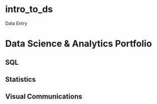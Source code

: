 # intro_to_ds
Data Entry
# Data Science & Analytics Portfolio


## SQL

## Statistics

## Visual Communications
